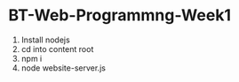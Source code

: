 # BT-Web-Programmng-Week1
1. Install nodejs
2. cd into content root
3. npm i
4. node website-server.js
